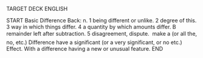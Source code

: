 TARGET DECK
ENGLISH

START
Basic
Difference
Back: n. 1 being different or unlike. 2 degree of this. 3 way in which things differ. 4 a quantity by which amounts differ. B remainder left after subtraction. 5 disagreement, dispute.  make a (or all the, no, etc.) Difference have a significant (or a very significant, or no etc.) Effect. With a difference having a new or unusual feature.
END
